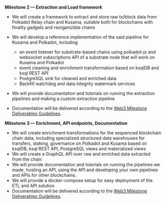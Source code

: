 **Milestone 2 — Extraction and Load framework**

- We will create a framework to extract and store raw tx/block data from Polkadot Relay chain and Kusama, suitable both for blockchains with finality gadgets and reorganizible chains
- We will develop a reference implementation of the said pipeline for Kusama and Polkadot, including
  - an event listener for substrate-based chains using polkadot-js and websocket subscriptions API of a substrate node that will work on Kusama and Polkadot
  - event cleaning and enrichment transformation based on ksqlDB and ksql REST API
  - PostgreSQL sink for cleaned and enriched data
  - Backfill watchdog and data integrity watermark services

- We will provide documentation and tutorials on running the extraction pipelines and making a custom extraction pipeline

- Documentation will be delivered according to the [Web3 Milestone Deliverables Guidelines](https://github.com/w3f/Web3-collaboration/blob/master/grants/milestone-deliverables-guidelines.md).

**Milestone 3 — Enrichment, API endpoints, Documentation**

- We will create enrichment transformations for the sequenced blockchain chain data, including specialized structured data warehouses for transfers, staking, governance on Polkadot and Kusama based on ksqlDB, ksql REST API, PostgreSQL views and materialized views
- We will create a GraphQL API over raw and enriched data extracted from the chain
- We will provide documentation and tutorials on running the pipelines we made, hosting an API, using the API and developing your own pipelines and APIs for other blockchains.
- We will provide a docker-compose setup for easy deployment of the ETL and API solution
- Documentation will be delivered according to the [Web3 Milestone Deliverables Guidelines](https://github.com/w3f/Web3-collaboration/blob/master/grants/milestone-deliverables-guidelines.md).

